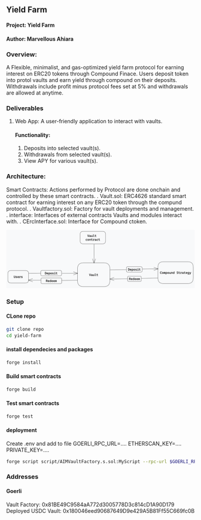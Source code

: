 ## Yield Farm

#### Project: Yield Farm

#### Author: Marvellous Ahiara

### Overview:

A Flexible, minimalist, and gas-optimized yield farm protocol for earning interest on ERC20 tokens through Compound Finace.
Users deposit token into protol vaults and earn yield through compound on their deposits. Withdrawals include profit minus protocol fees set at 5% and withdrawals are allowed at anytime.

### Deliverables

1. Web App: A user-friendly application to interact with vaults.
   #### Functionality:
   1. Deposits into selected vault(s).
   2. Withdrawals from selected vault(s).
   3. View APY for various vault(s).

### Architecture:

Smart Contracts: Actions performed by Protocol are done onchain and controlled by these smart contracts.
. Vault.sol: ERC4626 standard smart contract for earning interest on any ERC20 token through the compund protocol.
. Vaultfactory.sol: Factory for vault deployments and management.
. interface: Interfaces of external contracts Vaults and modules interact with.
. CErcInterface.sol: Interface for Compound ctoken.

![](Untitled-2022-09-13-21101.png)

### Setup

#### CLone repo

```sh
git clone repo
cd yield-farm
```

#### install dependecies and packages

```sh
forge install
```

#### Build smart contracts

```sh
forge build
```

#### Test smart contracts

```sh
forge test
```

#### deployment

Create .env and add to file
GOERLI_RPC_URL=....
ETHERSCAN_KEY=....
PRIVATE_KEY=....

```sh
forge script script/AIMVaultFactory.s.sol:MyScript --rpc-url $GOERLI_RPC_URL --broadcast --verify -vvvv
```

### Addresses

#### Goerli

Vault Factory: 0x81BE49C9584aA772d3005778D3c814cD1A90D179
Deployed USDC Vault: 0x180046eed90687649D9e429A5B81Ff55C669fc0B

<!-- Factory 0x01Acae0CFe7EF3be9BA9a589F47E717fc4A8D591 -->
<!-- Vault 0x7670D40536B86764AAef92EdC69C13A58D047dA2 -->
